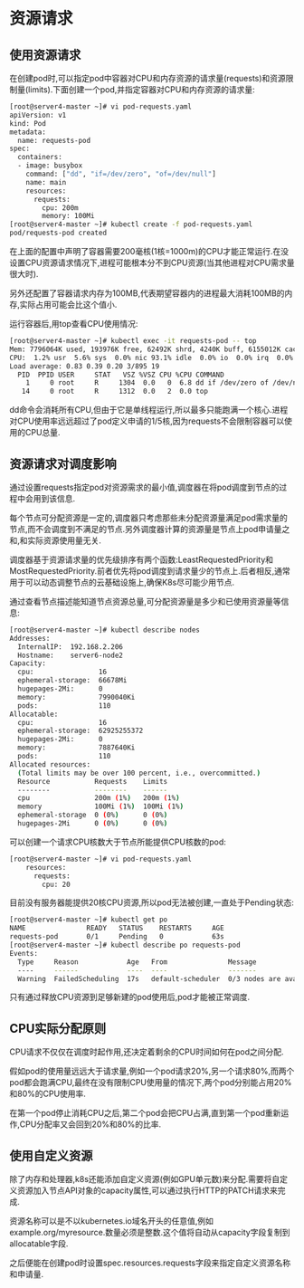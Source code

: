 # 资源请求

## 使用资源请求

在创建pod时,可以指定pod中容器对CPU和内存资源的请求量(requests)和资源限制量(limits).下面创建一个pod,并指定容器对CPU和内存资源的请求量:

```sh
[root@server4-master ~]# vi pod-requests.yaml
apiVersion: v1
kind: Pod
metadata:
  name: requests-pod
spec:
  containers:
  - image: busybox
    command: ["dd", "if=/dev/zero", "of=/dev/null"]
    name: main
    resources:
      requests:
        cpu: 200m
        memory: 100Mi
[root@server4-master ~]# kubectl create -f pod-requests.yaml 
pod/requests-pod created
```

在上面的配置中声明了容器需要200毫核(1核=1000m)的CPU才能正常运行.在没设置CPU资源请求情况下,进程可能根本分不到CPU资源(当其他进程对CPU需求量很大时).

另外还配置了容器请求内存为100MB,代表期望容器内的进程最大消耗100MB的内存,实际占用可能会比这个值小.

运行容器后,用top查看CPU使用情况:

```sh
[root@server4-master ~]# kubectl exec -it requests-pod -- top
Mem: 7796064K used, 193976K free, 62492K shrd, 4240K buff, 6155012K cached
CPU:  1.2% usr  5.6% sys  0.0% nic 93.1% idle  0.0% io  0.0% irq  0.0% sirq
Load average: 0.83 0.39 0.20 3/895 19
  PID  PPID USER     STAT   VSZ %VSZ CPU %CPU COMMAND
    1     0 root     R     1304  0.0   0  6.8 dd if /dev/zero of /dev/null
   14     0 root     R     1312  0.0   2  0.0 top
```

dd命令会消耗所有CPU,但由于它是单线程运行,所以最多只能跑满一个核心.进程对CPU使用率远远超过了pod定义申请的1/5核,因为requests不会限制容器可以使用的CPU总量.



## 资源请求对调度影响

通过设置requests指定pod对资源需求的最小值,调度器在将pod调度到节点的过程中会用到该信息.

每个节点可分配资源是一定的,调度器只考虑那些未分配资源量满足pod需求量的节点,而不会调度到不满足的节点.另外调度器计算的资源量是节点上pod申请量之和,和实际资源使用量无关.

调度器基于资源请求量的优先级排序有两个函数:LeastRequestedPriority和MostRequestedPriority.前者优先将pod调度到请求量少的节点上.后者相反,通常用于可以动态调整节点的云基础设施上,确保K8s尽可能少用节点.

通过查看节点描述能知道节点资源总量,可分配资源量是多少和已使用资源量等信息:

```sh
[root@server4-master ~]# kubectl describe nodes
Addresses:
  InternalIP:  192.168.2.206
  Hostname:    server6-node2
Capacity:
  cpu:                16
  ephemeral-storage:  66678Mi
  hugepages-2Mi:      0
  memory:             7990040Ki
  pods:               110
Allocatable:
  cpu:                16
  ephemeral-storage:  62925255372
  hugepages-2Mi:      0
  memory:             7887640Ki
  pods:               110
Allocated resources:
  (Total limits may be over 100 percent, i.e., overcommitted.)
  Resource           Requests    Limits
  --------           --------    ------
  cpu                200m (1%)   200m (1%)
  memory             100Mi (1%)  100Mi (1%)
  ephemeral-storage  0 (0%)      0 (0%)
  hugepages-2Mi      0 (0%)      0 (0%)
```

可以创建一个请求CPU核数大于节点所能提供CPU核数的pod:

```sh
[root@server4-master ~]# vi pod-requests.yaml
    resources:
      requests:
        cpu: 20
```

目前没有服务器能提供20核CPU资源,所以pod无法被创建,一直处于Pending状态:

```sh
[root@server4-master ~]# kubectl get po 
NAME               READY   STATUS    RESTARTS     AGE
requests-pod       0/1     Pending   0            63s
[root@server4-master ~]# kubectl describe po requests-pod
Events:
  Type     Reason            Age   From               Message
  ----     ------            ----  ----               -------
  Warning  FailedScheduling  17s   default-scheduler  0/3 nodes are available: 3 Insufficient cpu.
```

只有通过释放CPU资源到足够新建的pod使用后,pod才能被正常调度.



## CPU实际分配原则

CPU请求不仅仅在调度时起作用,还决定着剩余的CPU时间如何在pod之间分配.

假如pod的使用量远远大于请求量,例如一个pod请求20%,另一个请求80%,而两个pod都会跑满CPU,最终在没有限制CPU使用量的情况下,两个pod分别能占用20%和80%的CPU使用率.

在第一个pod停止消耗CPU之后,第二个pod会把CPU占满,直到第一个pod重新运作,CPU分配率又会回到20%和80%的比率.



## 使用自定义资源

除了内存和处理器,k8s还能添加自定义资源(例如GPU单元数)来分配.需要将自定义资源加入节点API对象的capacity属性,可以通过执行HTTP的PATCH请求来完成.

资源名称可以是不以kubernetes.io域名开头的任意值,例如example.org/myresource.数量必须是整数.这个值将自动从capacity字段复制到allocatable字段.

之后便能在创建pod时设置spec.resources.requests字段来指定自定义资源名称和申请量.





